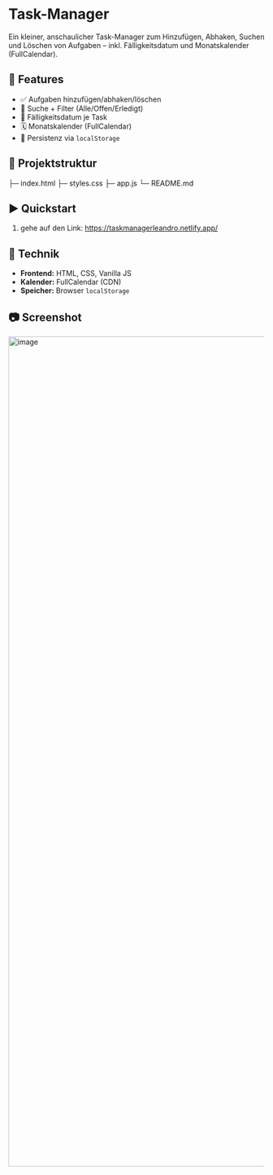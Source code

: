 # Task-Manager

Ein kleiner, anschaulicher Task-Manager zum Hinzufügen, Abhaken, Suchen und Löschen von Aufgaben – inkl. Fälligkeitsdatum und Monatskalender (FullCalendar).

## 🚀 Features
- ✅ Aufgaben hinzufügen/abhaken/löschen
- 🔎 Suche + Filter (Alle/Offen/Erledigt)
- 📅 Fälligkeitsdatum je Task
- 🗓️ Monatskalender (FullCalendar)
- 💾 Persistenz via `localStorage`

## 📂 Projektstruktur
├─ index.html
├─ styles.css
├─ app.js
└─ README.md

## ▶️ Quickstart 
1. gehe auf den Link: https://taskmanagerleandro.netlify.app/

## 🧩 Technik
- **Frontend:** HTML, CSS, Vanilla JS  
- **Kalender:** FullCalendar (CDN)  
- **Speicher:** Browser `localStorage`

## 📷 Screenshot
<img width="1306" height="1632" alt="image" src="https://github.com/user-attachments/assets/46306728-74ea-45a4-b739-a35f24330d3b" />

